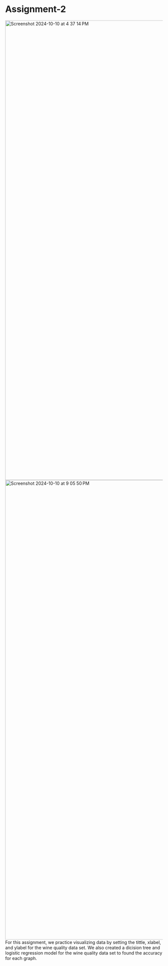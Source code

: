# Assignment-2
<img width="1470" alt="Screenshot 2024-10-10 at 4 37 14 PM" src="https://github.com/user-attachments/assets/8822b262-76b9-4ea2-81b6-40545ad5c814">
<img width="1470" alt="Screenshot 2024-10-10 at 9 05 50 PM" src="https://github.com/user-attachments/assets/3b27f191-a5d5-471f-8e80-541957d5b8a7">
For this assignment, we practice visualizing data by setting the tittle, xlabel, and ylabel for the wine quality data set. We also created a dicision tree and logistic regression model for the wine quality data set to found the accuracy for each graph. 
